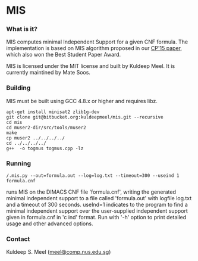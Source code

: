 # MIS #

### What is it?
MIS computes minimal Independent Support for a given CNF formula. The implementation is based on MIS algorithm proposed in our [CP'15 paper](http://link.springer.com/article/10.1007/s10601-015-9204-z), which also won the Best Student Paper Award. 

MIS is licensed under the MIT license and built by Kuldeep Meel. It is currently maintined by Mate Soos.

### Building
MIS must be built using GCC 4.8.x or higher and requires libz.

```
apt-get install minisat2 zlib1g-dev
git clone git@bitbucket.org:kuldeepmeel/mis.git --recursive
cd mis
cd muser2-dir/src/tools/muser2
make
cp muser2 ../../../../
cd ../../../../
g++  -o togmus togmus.cpp -lz
```

### Running

```
/.mis.py --out=formula.out --log=log.txt --timeout=300 --useind 1 formula.cnf

```

runs MIS on the DIMACS CNF file 'formula.cnf', writing the generated minimal independent support to a file called 'formula.out' with logfile log.txt and a timeout of 300 seconds.
useInd=1 indicates to the program to find a minimal independent support over the user-supplied independent support given in formula.cnf in 'c ind' format.
Run with '-h' option to print detailed usage and other advanced options.


### Contact ###

Kuldeep S. Meel (meel@comp.nus.edu.sg)
